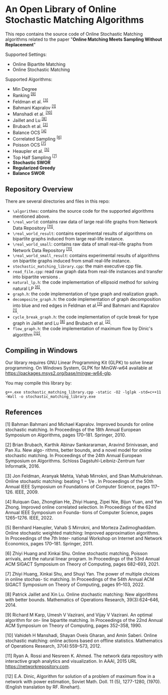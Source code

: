 # An Open Library of Online Stochastic Matching Algorithms

This repo contains the source code of Online Stochastic Matching algorithms related to the paper
"**Online Matching Meets Sampling Without Replacement**"

Supported Settings:
- Online Bipartite Matching 
- Online Stochastic Matching 

Supported Algorithms:
- Min Degree
- Ranking <sup>[[9]](#9)</sup>
- Feldman et al. <sup>[[3]](#3)</sup>
- Bahmani Kapralov <sup>[[1]](#1)</sup>
- Manshadi et al. <sup>[[10]](#10)</sup>
- Jaillet and Lu <sup>[[8]](#8)</sup>
- Brubach et al. <sup>[[2]](#2)</sup>
- Balance OCS <sup>[[4]](#4)</sup>
- Correlated Sampling <sup>[[6]](#6)</sup>
- Poisson OCS <sup>[[7]](#7)</sup>
- Heaupler et al. <sup>[[5]](#5)</sup>
- Top Half Sampling <sup>[[7]](#7)</sup>
- **Stochastic SWOR**
- **Regularized Greedy** 
- **Balance SWOR**

## Repository Overview
There are several directories and files in this repo:

- `\algorithms`: contains the source code for the supported algorithms mentioned above.
- `\real_world`</font>: contains raw data of large real-life graphs from Network Data Repository <sup>[[11]](#11)</sup>.
- `\real_world_result`: contains experimental results of algorithms on bipartite graphs induced from large real-life instance.
- `\real_world_small`: contains raw data of small real-life graphs from Network Data Repository <sup>[[11]](#11)</sup>.
- `\real_world_small_result`: contains experimental results of algorithms on bipartite graphs induced from small real-life instance.
- `stochastic_matching_library.cpp`: the main executive cpp file.
- `read_file.cpp`: read raw graph data from real-life instances and transfer into bipartite versions .
- `natural_lp.h`: the code implementation of ellipsoid method for solving natural LP <sup>[[6]](#6)</sup>.
- `graph.h`: the code implementation of type graph and realization graph.
- `decomposite_graph.h`: the code implementation of graph decomposition into blue and red edges in Feldman et al.<sup>[[3]](#3)</sup> and Bahmani and Kapralov <sup>[[1]](#1)</sup>.
- `cycle_break_graph.h`: the code implementation of cycle break for type graph in Jaillet and Lu <sup>[[8]](#8)</sup> and Brubach et al. <sup>[[2]](#2)</sup>.
- `flow_graph.h`: the code implementation of maximum flow by Dinic's algorithm <sup>[[12]](#12)</sup>.


## Compiling in Windows

Our library requires GNU Linear Programming Kit (GLPK) to solve linear programming.
On Windows System, GLPK for MinGW-w64 available at https://packages.msys2.org/base/mingw-w64-glp.

You may compile this library by: 
```
g++.exe stochastic_matching_library.cpp -static -O2 -lglpk -std=c++11 -Wall -o stochastic_matching_library.exe
```


## References
<a id="1">[1]</a> 
Bahman Bahmani and Michael Kapralov. Improved bounds for online stochastic matching. In
Proceedings of the 18th Annual European Symposium on Algorithms, pages 170–181. Springer,
2010. 

<a id="2">[2]</a> 
Brian Brubach, Karthik Abinav Sankararaman, Aravind Srinivasan, and Pan Xu. New algo-
rithms, better bounds, and a novel model for online stochastic matching. In Proceedings of
the 24th Annual European Symposium on Algorithms. Schloss Dagstuhl-Leibniz-Zentrum fuer
Informatik, 2016. 

<a id="3">[3]</a> 
Jon Feldman, Aranyak Mehta, Vahab Mirrokni, and Shan Muthukrishnan. Online stochastic
matching: beating 1 − 1/e . In Proceedings of the 50th Annual IEEE Symposium on Foundations
of Computer Science, pages 117–126. IEEE, 2009. 

<a id="4">[4]</a> 
Ruiquan Gao, Zhongtian He, Zhiyi Huang, Zipei Nie, Bijun Yuan, and Yan Zhong. Improved
online correlated selection. In Proceedings of the 62nd Annual IEEE Symposium on Founda-
tions of Computer Science, pages 1265–1276. IEEE, 2022. 

<a id="5">[5]</a> 
Bernhard Haeupler, Vahab S Mirrokni, and Morteza Zadimoghaddam. Online stochastic
weighted matching: Improved approximation algorithms. In Proceedings of the 7th Inter-
national Workshop on Internet and Network Economics, pages 170–181. Springer, 2011. 

<a id="6">[6]</a> 
Zhiyi Huang and Xinkai Shu. Online stochastic matching, Poisson arrivals, and the natural
linear program. In Proceedings of the 53rd Annual ACM SIGACT Symposium on Theory of
Computing, pages 682–693, 2021. 

<a id="7">[7]</a> 
Zhiyi Huang, Xinkai Shu, and Shuyi Yan. The power of multiple choices in online stochas-
tic matching. In Proceedings of the 54th Annual ACM SIGACT Symposium on Theory of
Computing, pages 91–103, 2022. 

<a id="8">[8]</a> 
Patrick Jaillet and Xin Lu. Online stochastic matching: New algorithms with better bounds.
Mathematics of Operations Research, 39(3):624–646, 2014. 

<a id="9">[9]</a> 
Richard M Karp, Umesh V Vazirani, and Vijay V Vazirani. An optimal algorithm for on-
line bipartite matching. In Proceedings of the 22nd Annual ACM Symposium on Theory of
Computing, pages 352–358, 1990. 

<a id="10">[10]</a> 
Vahideh H Manshadi, Shayan Oveis Gharan, and Amin Saberi. Online stochastic matching:
online actions based on offline statistics. Mathematics of Operations Research, 37(4):559–573,
2012. 

<a id="11">[11]</a> 
Ryan A. Rossi and Nesreen K. Ahmed. The network data repository with interactive graph
analytics and visualization. In AAAI, 2015 URL https://networkrepository.com. 

<a id="12">[12]</a> 
E.A. Dinic, Algorithm for solution of a problem of maximum flow in a network with power estimation, Soviet
Math. Doll. 11 (5), 1277-1280, (1970). (English translation by RF. Rinehart).  

